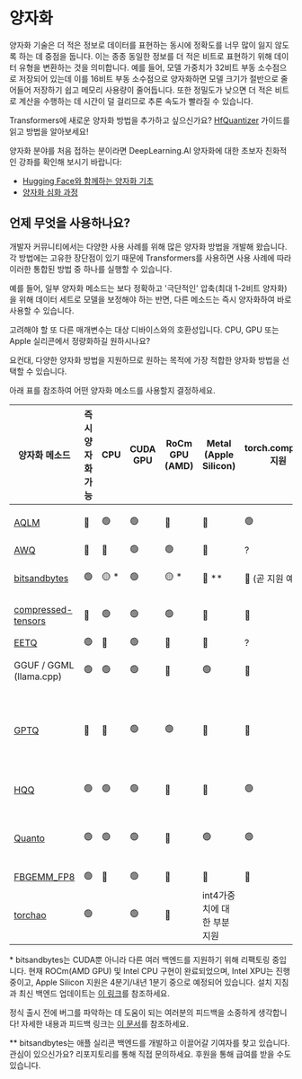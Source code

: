 <!--Copyright 2023 The HuggingFace Team. All rights reserved.

Licensed under the Apache License, Version 2.0 (the "License"); you may not use this file except in compliance with
the License. You may obtain a copy of the License at

http://www.apache.org/licenses/LICENSE-2.0

Unless required by applicable law or agreed to in writing, software distributed under the License is distributed on
an "AS IS" BASIS, WITHOUT WARRANTIES OR CONDITIONS OF ANY KIND, either express or implied. See the License for the
specific language governing permissions and limitations under the License.

⚠️ Note that this file is in Markdown but contain specific syntax for our doc-builder (similar to MDX) that may not be
rendered properly in your Markdown viewer.

-->

# 양자화

양자화 기술은 더 적은 정보로 데이터를 표현하는 동시에 정확도를 너무 많이 잃지 않도록 하는 데 중점을 둡니다. 이는 종종 동일한 정보를 더 적은 비트로 표현하기 위해 데이터 유형을 변환하는 것을 의미합니다. 예를 들어, 모델 가중치가 32비트 부동 소수점으로 저장되어 있는데 이를 16비트 부동 소수점으로 양자화하면 모델 크기가 절반으로 줄어들어 저장하기 쉽고 메모리 사용량이 줄어듭니다. 또한 정밀도가 낮으면 더 적은 비트로 계산을 수행하는 데 시간이 덜 걸리므로 추론 속도가 빨라질 수 있습니다.

<Tip>

Transformers에 새로운 양자화 방법을 추가하고 싶으신가요? [HfQuantizer](./contribute) 가이드를 읽고 방법을 알아보세요!

</Tip>

<Tip>

양자화 분야를 처음 접하는 분이라면 DeepLearning.AI 양자화에 대한 초보자 친화적인 강좌를 확인해 보시기 바랍니다:

* [Hugging Face와 함께하는 양자화 기초](https://www.deeplearning.ai/short-courses/quantization-fundamentals-with-hugging-face/)
* [양자화 심화 과정](https://www.deeplearning.ai/short-courses/quantization-in-depth/)

</Tip>

## 언제 무엇을 사용하나요?

개발자 커뮤니티에서는 다양한 사용 사례를 위해 많은 양자화 방법을 개발해 왔습니다. 각 방법에는 고유한 장단점이 있기 때문에 Transformers를 사용하면 사용 사례에 따라 이러한 통합된 방법 중 하나를 실행할 수 있습니다.

예를 들어, 일부 양자화 메소드는 보다 정확하고 '극단적인' 압축(최대 1-2비트 양자화)을 위해 데이터 세트로 모델을 보정해야 하는 반면, 다른 메소드는 즉시 양자화하여 바로 사용할 수 있습니다.

고려해야 할 또 다른 매개변수는 대상 디바이스와의 호환성입니다. CPU, GPU 또는 Apple 실리콘에서 정량화하길 원하시나요?

요컨대, 다양한 양자화 방법을 지원하므로 원하는 목적에 가장 적합한 양자화 방법을 선택할 수 있습니다.

아래 표를 참조하여 어떤 양자화 메소드를 사용할지 결정하세요.

| 양자화 메소드                 | 즉시 양자화 가능 | CPU | CUDA GPU | RoCm GPU (AMD) | Metal (Apple Silicon) | torch.compile() 지원 | 비트 수 | PEFT를 통한 파인튜닝 지원 | 🤗 transformers를 통한 직렬화 | 🤗 transformers 지원 | 링크                             |
|-------------------------------------|-------------------------|-----|----------|----------------|-----------------------|-------------------------|----------------|-------------------------------------|--------------|------------------------|---------------------------------------------|
| [AQLM](./aqlm)                                | 🔴                       |  🟢   |     🟢     | 🔴              | 🔴                     | 🟢                      | 1 / 2          | 🟢                                   | 🟢            | 🟢                      | https://github.com/Vahe1994/AQLM            |
| [AWQ](./awq) | 🔴                       | 🔴   | 🟢        | 🟢              | 🔴                     | ?                       | 4              | 🟢                                   | 🟢            | 🟢                      | https://github.com/casper-hansen/AutoAWQ    |
| [bitsandbytes](./bitsandbytes)     | 🟢            | 🟡 *   |     🟢     | 🟡 *            | 🔴 **    | 🔴    (곧 지원 예정)          | 4 / 8          | 🟢                                   | 🟢            | 🟢                      | https://github.com/bitsandbytes-foundation/bitsandbytes |
| [compressed-tensors](./compressed_tensors)                        | 🔴                       | 🟢   |     🟢     | 🟢              | 🔴                     | 🔴                       | 1 - 8          | 🟢                                   | 🟢            | 🟢                      | https://github.com/neuralmagic/compressed-tensors |
| [EETQ](./eetq)                                | 🟢                       | 🔴   | 🟢        | 🔴              | 🔴                     | ?                       | 8              | 🟢                                   | 🟢            | 🟢                      | https://github.com/NetEase-FuXi/EETQ        |
| GGUF / GGML (llama.cpp)             | 🟢                       | 🟢   | 🟢        | 🔴              | 🟢                     | 🔴                       | 1 - 8          | 🔴                                   | [GGUF 섹션 확인](../gguf)                | [GGUF 섹션 확인](../gguf)                      | https://github.com/ggerganov/llama.cpp      |
| [GPTQ](./gptq)                                | 🔴                       | 🔴   | 🟢        | 🟢              | 🔴                     | 🔴                       | 2 - 3 - 4 - 8          | 🟢                                   | 🟢            | 🟢                      | https://github.com/AutoGPTQ/AutoGPTQ        |
| [HQQ](./hqq)                                 | 🟢                       | 🟢    | 🟢        | 🔴              | 🔴                     | 🟢                       | 1 - 8          | 🟢                                   | 🔴            | 🟢                      | https://github.com/mobiusml/hqq/            |
| [Quanto](./quanto)                              | 🟢                       | 🟢   | 🟢        | 🔴              | 🟢                     | 🟢                       | 2 / 4 / 8      | 🔴                                   | 🔴            | 🟢                      | https://github.com/huggingface/quanto       |
| [FBGEMM_FP8](./fbgemm_fp8.md)                              | 🟢                       | 🔴    | 🟢        | 🔴              | 🔴                      | 🔴                        | 8      | 🔴                                   | 🟢            | 🟢                      | https://github.com/pytorch/FBGEMM       |
| [torchao](./torchao.md)                              | 🟢                       |     | 🟢        | 🔴              | int4가중치에 대한 부분 지원       |                       | 4 / 8      |                                   | 🟢🔴           | 🟢                      | https://github.com/pytorch/ao       |

<Tip>

\* bitsandbytes는 CUDA뿐 아니라 다른 여러 백엔드를 지원하기 위해 리팩토링 중입니다. 현재 ROCm(AMD GPU) 및 Intel CPU 구현이 완료되었으며, Intel XPU는 진행 중이고, Apple Silicon 지원은 4분기/내년 1분기 중으로 예정되어 있습니다. 설치 지침과 최신 백엔드 업데이트는 [이 링크](https://huggingface.co/docs/bitsandbytes/main/en/installation#multi-backend)를 참조하세요.

정식 출시 전에 버그를 파악하는 데 도움이 되는 여러분의 피드백을 소중하게 생각합니다! 자세한 내용과 피드백 링크는 [이 문서](https://huggingface.co/docs/bitsandbytes/main/en/non_cuda_backends)를 참조하세요.

</Tip>

<Tip>

\** bitsandbytes는 애플 실리콘 백엔드를 개발하고 이끌어갈 기여자를 찾고 있습니다. 관심이 있으신가요? 리포지토리를 통해 직접 문의하세요. 후원을 통해 급여를 받을 수도 있습니다.

</Tip>
